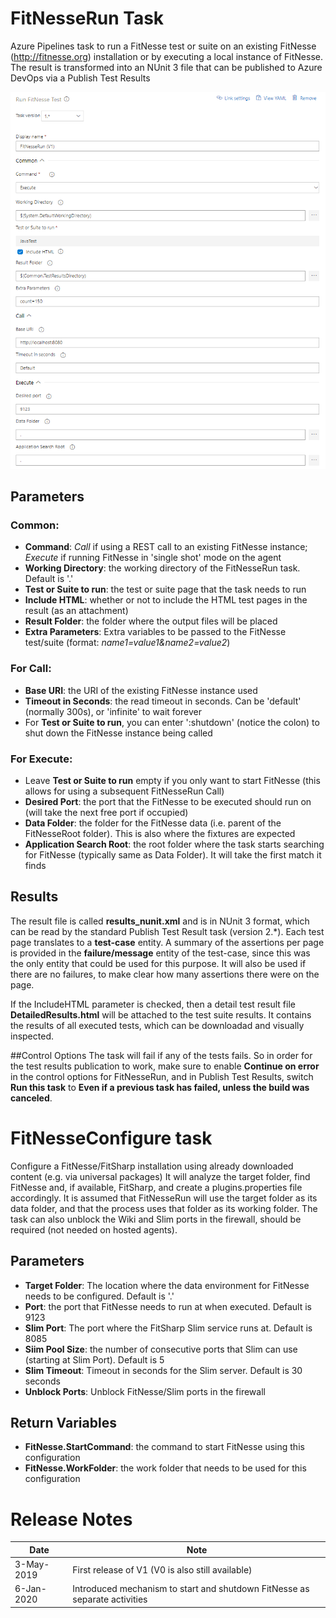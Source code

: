 # FitNesseRun Task
Azure Pipelines task to run a FitNesse test or suite on an existing FitNesse (http://fitnesse.org) installation or by executing a local instance of FitNesse. The result is transformed into an NUnit 3 file that can be published to Azure DevOps via a Publish Test Results 

![FitNesseRun parameters](Screenshot-ParametersV1.png)

## Parameters
### Common:
- **Command**: *Call* if using a REST call to an existing FitNesse instance; *Execute* if running FitNesse in 'single shot' mode on the agent
- **Working Directory**: the working directory of the FitNesseRun task. Default is '.'
- **Test or Suite to run**: the test or suite page that the task needs to run
- **Include HTML**: whether or not to include the HTML test pages in the result (as an attachment)
- **Result Folder**: the folder where the output files will be placed
- **Extra Parameters**: Extra variables to be passed to the FitNesse test/suite (format: *name1=value1&name2=value2*)

### For Call:
- **Base URI**: the URI of the existing FitNesse instance used
- **Timeout in Seconds**: the read timeout in seconds. Can be 'default' (normally 300s), or 'infinite' to wait forever
- For **Test or Suite to run**, you can enter ':shutdown' (notice the colon) to shut down the FitNesse instance being called

### For Execute:
- Leave **Test or Suite to run** empty if you only want to start FitNesse (this allows for using a subsequent FitNesseRun Call)
- **Desired Port**: the port that the FitNesse to be executed should run on (will take the next free port if occupied)
- **Data Folder**: the folder for the FitNesse data (i.e. parent of the FitNesseRoot folder). This is also where the fixtures are expected
- **Application Search Root**: the root folder where the task starts searching for FitNesse (typically same as Data Folder). It will take the first match it finds

## Results
The result file is called **results_nunit.xml** and is in NUnit 3 format, which can be read by the standard Publish Test Result task (version 2.\*). Each test page translates to a **test-case** entity. A summary of the assertions per page is provided in the **failure/message** entity of the test-case, since this was the only entity that could be used for this purpose. It will also be used if there are no failures, to make clear how many assertions there were on the page. 

If the IncludeHTML parameter is checked, then a detail test result file **DetailedResults.html** will be attached to the test suite results. It contains the results of all executed tests, which can be downloadad and visually inspected.

##Control Options
The task will fail if any of the tests fails. So in order for the test results publication to work, make sure to enable **Continue on error** in the control options for FitNesseRun, and in Publish Test Results, switch **Run this task** to **Even if a previous task has failed, unless the build was canceled**.

# FitNesseConfigure task
Configure a FitNesse/FitSharp installation using already downloaded content (e.g. via universal packages)
It will analyze the target folder, find FitNesse and, if available, FitSharp, and create a plugins.properties file accordingly.
It is assumed that FitNesseRun will use the target folder as its data folder, and that the process uses that folder as its working folder.
The task can also unblock the Wiki and Slim ports in the firewall, should be required (not needed on hosted agents).

## Parameters	
- **Target Folder**: The location where the data environment for FitNesse needs to be configured. Default is '.'
- **Port**: the port that FitNesse needs to run at when executed. Default is 9123
- **Slim Port**: The port where the FitSharp Slim service runs at. Default is 8085
- **Siim Pool Size**: the number of consecutive ports that Slim can use (starting at Slim Port). Default is 5
- **Slim Timeout**: Timeout in seconds for the Slim server. Default is 30 seconds
- **Unblock Ports**: Unblock FitNesse/Slim ports in the firewall

## Return Variables
- **FitNesse.StartCommand**: the command to start FitNesse using this configuration
- **FitNesse.WorkFolder**: the work folder that needs to be used for this configuration

# Release Notes
|Date|Note|
|---|---|
|3-May-2019|First release of V1 (V0 is also still available)|
|6-Jan-2020|Introduced mechanism to start and shutdown FitNesse as separate activities|